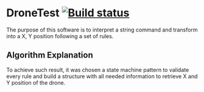 # DroneTest [![Build status](https://ci.appveyor.com/api/projects/status/9jyhov2wx3o5e68v?svg=true)](https://ci.appveyor.com/project/LuizAdolphs/dronetest)

The purpose of this software is to interpret a string command and transform into a X, Y position following a set of rules. 

## Algorithm Explanation

To achieve such result, it was chosen a state machine pattern to validate every rule and build a structure with all needed information to retrieve X and Y position of the drone. 